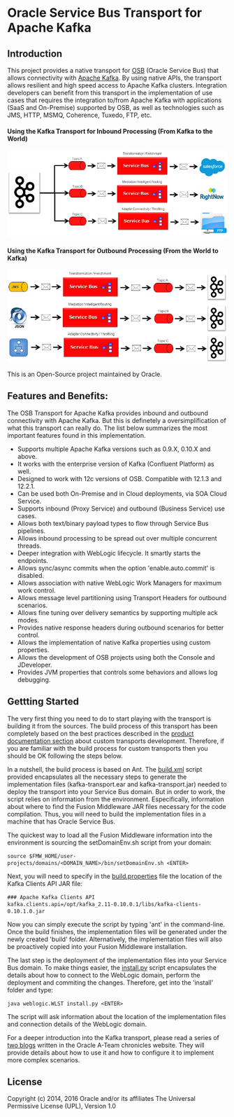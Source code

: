 # Oracle Service Bus Transport for Apache Kafka

## Introduction
This project provides a native transport for [OSB](http://www.oracle.com/technetwork/middleware/service-bus/overview/index-096326.html) (Oracle Service Bus) that allows connectivity with [Apache Kafka](https://kafka.apache.org/). By using native APIs, the transport allows resilient and high speed access to Apache Kafka clusters. Integration developers can benefit from this transport in the implementation of use cases that requires the integration to/from Apache Kafka with applications (SaaS and On-Premise) supported by OSB, as well as technologies such as JMS, HTTP, MSMQ, Coherence, Tuxedo, FTP, etc.

#### Using the Kafka Transport for Inbound Processing (From Kafka to the World)

![Alt text](./images/kafka-transport-inbound.png?raw=true)

#### Using the Kafka Transport for Outbound Processing (From the World to Kafka)

![Alt text](./images/kafka-transport-outbound.png?raw=true)

This is an Open-Source project maintained by Oracle.

## Features and Benefits:
The OSB Transport for Apache Kafka provides inbound and outbound connectivity with Apache Kafka. But this is definetely a oversimplification of what this transport can really do. The list below summarizes the most important features found in this implementation.

* Supports multiple Apache Kafka versions such as 0.9.X, 0.10.X and above.
* It works with the enterprise version of Kafka (Confluent Platform) as well.
* Designed to work with 12c versions of OSB. Compatible with 12.1.3 and 12.2.1.
* Can be used both On-Premise and in Cloud deployments, via SOA Cloud Service.
* Supports inbound (Proxy Service) and outbound (Business Service) use cases.
* Allows both text/binary payload types to flow through Service Bus pipelines.
* Allows inbound processing to be spread out over multiple concurrent threads.
* Deeper integration with WebLogic lifecycle. It smartly starts the endpoints.
* Allows sync/async commits when the option 'enable.auto.commit' is disabled.
* Allows association with native WebLogic Work Managers for maximum work control.
* Allows message level partitioning using Transport Headers for outbound scenarios.
* Allows fine tuning over delivery semantics by supporting multiple ack modes.
* Provides native response headers during outbound scenarios for better control.
* Allows the implementation of native Kafka properties using custom properties.
* Allows the development of OSB projects using both the Console and JDeveloper.
* Provides JVM properties that controls some behaviors and allows log debugging.

## Gettting Started
The very first thing you need to do to start playing with the transport is building it from the sources. The build process of this transport has been completely based on the best practices described in the [product documentation section](https://docs.oracle.com/middleware/1221/osb/develop/GUID-F3574BDE-F053-4015-ACC2-4CE2473B39EA.htm#OSBDV1292) about custom transports development. Therefore, if you are familiar with the build process for custom transports then you should be OK following the steps below.

In a nutshell, the build process is based on Ant. The [build.xml](./build.xml) script provided encapsulates all the necessary steps to generate the implementation files (kafka-transport.ear and kafka-transport.jar) needed to deploy the transport into your Service Bus domain. But in order to work, the script relies on information from the environment. Especifically, information about where to find the Fusion Middleware JAR files necessary for the code compilation. Thus, you will need to build the implementation files in a machine that has Oracle Service Bus.

The quickest way to load all the Fusion Middleware information into the environment is sourcing the setDomainEnv.sh script from your domain:

```
source $FMW_HOME/user-projects/domains/<DOMAIN_NAME>/bin/setDomainEnv.sh <ENTER>
```

Next, you will need to specify in the [build.properties](./build.properties) file the location of the Kafka Clients API JAR file:

```
### Apache Kafka Clients API
kafka.clients.api=/opt/kafka_2.11-0.10.0.1/libs/kafka-clients-0.10.1.0.jar
```

Now you can simply execute the script by typing 'ant' in the command-line. Once the build finishes, the implementation files will be generated under the newly created 'build' folder. Alternatively, the implementation files will also be proactively copied into your Fusion Middleware installation.

The last step is the deployment of the implementation files into your Service Bus domain. To make things easier, the [install.py](./install/install.py) script encapsulates the details about how to connect to the WebLogic domain, perform the deployment and commiting the changes. Therefore, get into the 'install' folder and type:

```
java weblogic.WLST install.py <ENTER>
```

The script will ask information about the location of the implementation files and connection details of the WebLogic domain.

For a deeper introduction into the Kafka transport, please read a series of [two blogs](http://www.ateam-oracle.com/osb-transport-for-apache-kafka-part-1/) written in the Oracle A-Team chronicles website. They will provide details about how to use it and how to configure it to implement more complex scenarios.

## License
Copyright (c) 2014, 2016 Oracle and/or its affiliates
The Universal Permissive License (UPL), Version 1.0
